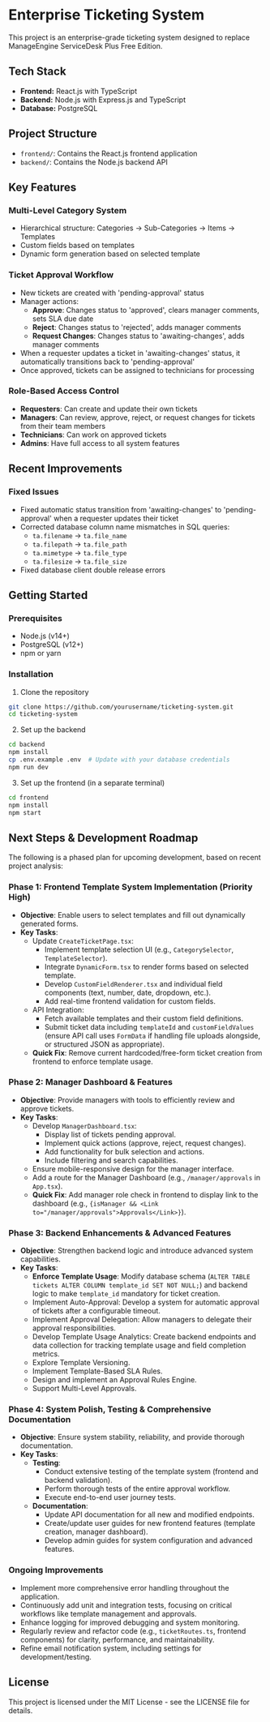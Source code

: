 # Enterprise Ticketing System

This project is an enterprise-grade ticketing system designed to replace ManageEngine ServiceDesk Plus Free Edition. 

## Tech Stack
- **Frontend:** React.js with TypeScript
- **Backend:** Node.js with Express.js and TypeScript
- **Database:** PostgreSQL

## Project Structure
- `frontend/`: Contains the React.js frontend application
- `backend/`: Contains the Node.js backend API

## Key Features

### Multi-Level Category System
- Hierarchical structure: Categories → Sub-Categories → Items → Templates
- Custom fields based on templates
- Dynamic form generation based on selected template

### Ticket Approval Workflow
- New tickets are created with 'pending-approval' status
- Manager actions:
  - **Approve**: Changes status to 'approved', clears manager comments, sets SLA due date
  - **Reject**: Changes status to 'rejected', adds manager comments
  - **Request Changes**: Changes status to 'awaiting-changes', adds manager comments
- When a requester updates a ticket in 'awaiting-changes' status, it automatically transitions back to 'pending-approval'
- Once approved, tickets can be assigned to technicians for processing

### Role-Based Access Control
- **Requesters**: Can create and update their own tickets
- **Managers**: Can review, approve, reject, or request changes for tickets from their team members
- **Technicians**: Can work on approved tickets
- **Admins**: Have full access to all system features

## Recent Improvements

### Fixed Issues
- Fixed automatic status transition from 'awaiting-changes' to 'pending-approval' when a requester updates their ticket
- Corrected database column name mismatches in SQL queries:
  - `ta.filename` → `ta.file_name`
  - `ta.filepath` → `ta.file_path`
  - `ta.mimetype` → `ta.file_type`
  - `ta.filesize` → `ta.file_size`
- Fixed database client double release errors

## Getting Started

### Prerequisites
- Node.js (v14+)
- PostgreSQL (v12+)
- npm or yarn

### Installation

1. Clone the repository
```bash
git clone https://github.com/yourusername/ticketing-system.git
cd ticketing-system
```

2. Set up the backend
```bash
cd backend
npm install
cp .env.example .env  # Update with your database credentials
npm run dev
```

3. Set up the frontend (in a separate terminal)
```bash
cd frontend
npm install
npm start
```

## Next Steps & Development Roadmap

The following is a phased plan for upcoming development, based on recent project analysis:

### Phase 1: Frontend Template System Implementation (Priority High)
- **Objective**: Enable users to select templates and fill out dynamically generated forms.
- **Key Tasks**:
    - Update `CreateTicketPage.tsx`:
        - Implement template selection UI (e.g., `CategorySelector`, `TemplateSelector`).
        - Integrate `DynamicForm.tsx` to render forms based on selected template.
        - Develop `CustomFieldRenderer.tsx` and individual field components (text, number, date, dropdown, etc.).
        - Add real-time frontend validation for custom fields.
    - API Integration:
        - Fetch available templates and their custom field definitions.
        - Submit ticket data including `templateId` and `customFieldValues` (ensure API call uses `FormData` if handling file uploads alongside, or structured JSON as appropriate).
    - **Quick Fix**: Remove current hardcoded/free-form ticket creation from frontend to enforce template usage.

### Phase 2: Manager Dashboard & Features
- **Objective**: Provide managers with tools to efficiently review and approve tickets.
- **Key Tasks**:
    - Develop `ManagerDashboard.tsx`:
        - Display list of tickets pending approval.
        - Implement quick actions (approve, reject, request changes).
        - Add functionality for bulk selection and actions.
        - Include filtering and search capabilities.
    - Ensure mobile-responsive design for the manager interface.
    - Add a route for the Manager Dashboard (e.g., `/manager/approvals` in `App.tsx`).
    - **Quick Fix**: Add manager role check in frontend to display link to the dashboard (e.g., `{isManager && <Link to="/manager/approvals">Approvals</Link>}`).

### Phase 3: Backend Enhancements & Advanced Features
- **Objective**: Strengthen backend logic and introduce advanced system capabilities.
- **Key Tasks**:
    - **Enforce Template Usage**: Modify database schema (`ALTER TABLE tickets ALTER COLUMN template_id SET NOT NULL;`) and backend logic to make `template_id` mandatory for ticket creation.
    - Implement Auto-Approval: Develop a system for automatic approval of tickets after a configurable timeout.
    - Implement Approval Delegation: Allow managers to delegate their approval responsibilities.
    - Develop Template Usage Analytics: Create backend endpoints and data collection for tracking template usage and field completion metrics.
    - Explore Template Versioning.
    - Implement Template-Based SLA Rules.
    - Design and implement an Approval Rules Engine.
    - Support Multi-Level Approvals.

### Phase 4: System Polish, Testing & Comprehensive Documentation
- **Objective**: Ensure system stability, reliability, and provide thorough documentation.
- **Key Tasks**:
    - **Testing**:
        - Conduct extensive testing of the template system (frontend and backend validation).
        - Perform thorough tests of the entire approval workflow.
        - Execute end-to-end user journey tests.
    - **Documentation**:
        - Update API documentation for all new and modified endpoints.
        - Create/update user guides for new frontend features (template creation, manager dashboard).
        - Develop admin guides for system configuration and advanced features.

### Ongoing Improvements
- Implement more comprehensive error handling throughout the application.
- Continuously add unit and integration tests, focusing on critical workflows like template management and approvals.
- Enhance logging for improved debugging and system monitoring.
- Regularly review and refactor code (e.g., `ticketRoutes.ts`, frontend components) for clarity, performance, and maintainability.
- Refine email notification system, including settings for development/testing.

## License

This project is licensed under the MIT License - see the LICENSE file for details.
